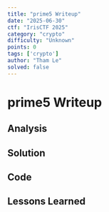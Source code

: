 ```yaml
---
title: "prime5 Writeup"
date: "2025-06-30"
ctf: "IrisCTF 2025"
category: "crypto"
difficulty: "Unknown"
points: 0
tags: ['crypto']
author: "Tham Le"
solved: false
---
```


# prime5 Writeup

## Analysis

## Solution

## Code

## Lessons Learned
